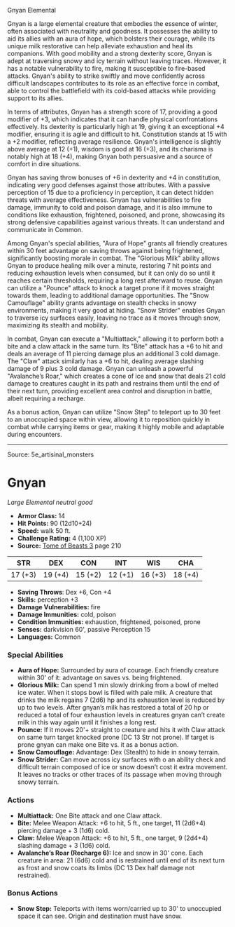 <MonsterName/>Gnyan</MonsterName>
<CreatureType/>Elemental</CreatureType>

<summary>Gnyan is a large elemental creature that embodies the essence of winter, often associated with neutrality and goodness. It possesses the ability to aid its allies with an aura of hope, which bolsters their courage, while its unique milk restorative can help alleviate exhaustion and heal its companions. With good mobility and a strong dexterity score, Gnyan is adept at traversing snowy and icy terrain without leaving traces. However, it has a notable vulnerability to fire, making it susceptible to fire-based attacks. Gnyan's ability to strike swiftly and move confidently across difficult landscapes contributes to its role as an effective force in combat, able to control the battlefield with its cold-based attacks while providing support to its allies.</summary>

<detail>

In terms of attributes, Gnyan has a strength score of 17, providing a good modifier of +3, which indicates that it can handle physical confrontations effectively. Its dexterity is particularly high at 19, giving it an exceptional +4 modifier, ensuring it is agile and difficult to hit. Constitution stands at 15 with a +2 modifier, reflecting average resilience. Gnyan's intelligence is slightly above average at 12 (+1), wisdom is good at 16 (+3), and its charisma is notably high at 18 (+4), making Gnyan both persuasive and a source of comfort in dire situations. 

Gnyan has saving throw bonuses of +6 in dexterity and +4 in constitution, indicating very good defenses against those attributes. With a passive perception of 15 due to a proficiency in perception, it can detect hidden threats with average effectiveness. Gnyan has vulnerabilities to fire damage, immunity to cold and poison damage, and it is also immune to conditions like exhaustion, frightened, poisoned, and prone, showcasing its strong defensive capabilities against various threats. It can understand and communicate in Common.

Among Gnyan's special abilities, "Aura of Hope" grants all friendly creatures within 30 feet advantage on saving throws against being frightened, significantly boosting morale in combat. The "Glorious Milk" ability allows Gnyan to produce healing milk over a minute, restoring 7 hit points and reducing exhaustion levels when consumed, but it can only do so until it reaches certain thresholds, requiring a long rest afterward to reuse. Gnyan can utilize a "Pounce" attack to knock a target prone if it moves straight towards them, leading to additional damage opportunities. The "Snow Camouflage" ability grants advantage on stealth checks in snowy environments, making it very good at hiding. "Snow Strider" enables Gnyan to traverse icy surfaces easily, leaving no trace as it moves through snow, maximizing its stealth and mobility.

In combat, Gnyan can execute a "Multiattack," allowing it to perform both a bite and a claw attack in the same turn. Its "Bite" attack has a +6 to hit and deals an average of 11 piercing damage plus an additional 3 cold damage. The "Claw" attack similarly has a +6 to hit, dealing average slashing damage of 9 plus 3 cold damage. Gnyan can unleash a powerful "Avalanche’s Roar," which creates a cone of ice and snow that deals 21 cold damage to creatures caught in its path and restrains them until the end of their next turn, providing excellent area control and disruption in battle, albeit requiring a recharge.

As a bonus action, Gnyan can utilize "Snow Step" to teleport up to 30 feet to an unoccupied space within view, allowing it to reposition quickly in combat while carrying items or gear, making it highly mobile and adaptable during encounters.</detail>



---

Source: 5e_artisinal_monsters

# Gnyan

*Large* *Elemental* *neutral good*

- **Armor Class:** 14
- **Hit Points:** 90 (12d10+24)
- **Speed:** walk 50 ft.
- **Challenge Rating:** 4 (1,100 XP)
- **Source:** [Tome of Beasts 3](https://koboldpress.com/kpstore/product/tome-of-beasts-3-for-5th-edition/) page 210

| STR | DEX | CON | INT | WIS | CHA |
| --- | --- | --- | --- | --- | --- |
| 17 (+3) | 19 (+4) | 15 (+2) | 12 (+1) | 16 (+3) | 18 (+4) |

- **Saving Throws**: Dex +6, Con +4
- **Skills:** perception +3
- **Damage Vulnerabilities:** fire
- **Damage Immunities:** cold, poison
- **Condition Immunities:** exhaustion, frightened, poisoned, prone
- **Senses:** darkvision 60', passive Perception 15
- **Languages:** Common

### Special Abilities

- **Aura of Hope:** Surrounded by aura of courage. Each friendly creature within 30' of it: advantage on saves vs. being frightened.
- **Glorious Milk:** Can spend 1 min slowly drinking from a bowl of melted ice water. When it stops bowl is filled with pale milk. A creature that drinks the milk regains 7 (2d6) hp and its exhaustion level is reduced by up to two levels. After gnyan’s milk has restored a total of 20 hp or reduced a total of four exhaustion levels in creatures gnyan can’t create milk in this way again until it finishes a long rest.
- **Pounce:** If it moves 20'+ straight to creature and hits it with Claw attack on same turn target knocked prone (DC 13 Str not prone). If target is prone gnyan can make one Bite vs. it as a bonus action.
- **Snow Camouflage:** Advantage: Dex (Stealth) to hide in snowy terrain.
- **Snow Strider:** Can move across icy surfaces with o an ability check and difficult terrain composed of ice or snow doesn’t cost it extra movement. It leaves no tracks or other traces of its passage when moving through snowy terrain.

### Actions

- **Multiattack:** One Bite attack and one Claw attack.
- **Bite:** Melee Weapon Attack: +6 to hit, 5 ft., one target, 11 (2d6+4) piercing damage + 3 (1d6) cold.
- **Claw:** Melee Weapon Attack: +6 to hit, 5 ft., one target, 9 (2d4+4) slashing damage + 3 (1d6) cold.
- **Avalanche’s Roar (Recharge 6):** Ice and snow in 30' cone. Each creature in area: 21 (6d6) cold and is restrained until end of its next turn as frost and snow coats its limbs (DC 13 Dex half damage not restrained).

### Bonus Actions

- **Snow Step:** Teleports with items worn/carried up to 30' to unoccupied space it can see. Origin and destination must have snow.




